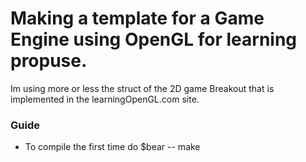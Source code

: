 # Making a template for a Game Engine using OpenGL for learning propuse.

Im using more or less the struct of the 2D game Breakout that is implemented in the
learningOpenGL.com site.

### Guide

- To compile the first time do $bear -- make

